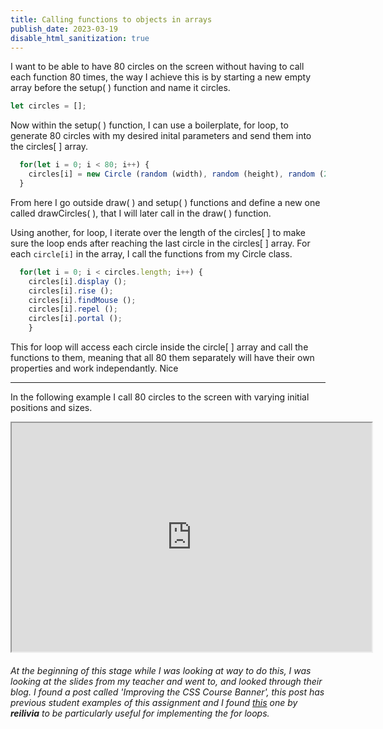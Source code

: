 ```yaml
---
title: Calling functions to objects in arrays
publish_date: 2023-03-19
disable_html_sanitization: true
---
```


I want to be able to have 80 circles on the screen without having to call each function 80 times, the way I achieve this is by starting a new empty array before the setup( ) function and name it circles.

```Javascript
let circles = [];
```

Now within the setup( ) function, I can use a boilerplate, for loop, to generate 80 circles with my desired inital parameters and send them into the circles[ ] array. 

```Javascript
  for(let i = 0; i < 80; i++) {
    circles[i] = new Circle (random (width), random (height), random (20, 40));
  }
```

From here I go outside draw( ) and setup( ) functions and define a new one called drawCircles( ), that I will later call in the draw( ) function.

Using another, for loop, I iterate over the length of the circles[ ] to make sure the loop ends after reaching the last circle in the circles[ ] array. For each `circle[i]` in the array, I call the functions from my Circle class.

```Javascript
  for(let i = 0; i < circles.length; i++) {
    circles[i].display ();
    circles[i].rise ();
    circles[i].findMouse ();
    circles[i].repel ();
    circles[i].portal ();
    }
```

This for loop will access each circle inside the circle[ ] array and call the functions to them, meaning that all 80 them separately will have their own properties and work independantly. Nice

---
In the following example I call 80 circles to the screen with varying initial positions and sizes.

<iframe width = 576 height = 366 src="https://editor.p5js.org/Petridistom/full/KFheD9eE4"></iframe>


###### At the beginning of this stage while I was looking at way to do this, I was looking at the slides from my teacher and went to, and looked through their blog. I found a post called 'Improving the CSS Course Banner', this post has previous student examples of this assignment and I found [this](https://editor.p5js.org/reilivia/sketches/v-ln9OeoB) one by **reilivia** to be particularly useful for implementing the for loops. ######
